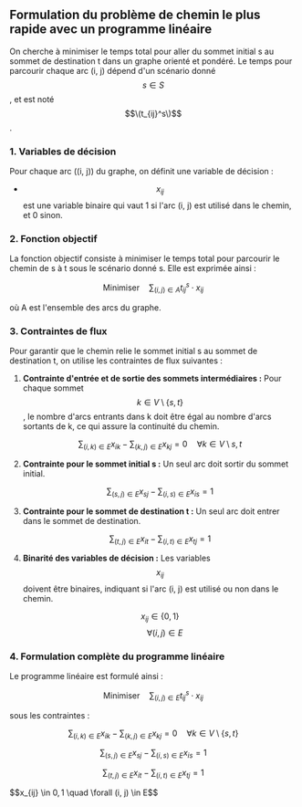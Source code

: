 ## Formulation du problème de chemin le plus rapide avec un programme linéaire

On cherche à minimiser le temps total pour aller du sommet initial s au sommet de destination t dans un graphe orienté et pondéré.
Le temps pour parcourir chaque arc (i, j) dépend d'un scénario donné $$s \in S$$, et est noté $$\(t_{ij}^s\)$$.

### 1. Variables de décision
Pour chaque arc \((i, j)\) du graphe, on définit une variable de décision :
- $$x_{ij}$$ est une variable binaire qui vaut 1 si l'arc (i, j) est utilisé dans le chemin, et 0 sinon.

### 2. Fonction objectif
La fonction objectif consiste à minimiser le temps total pour parcourir le chemin de s à t sous le scénario donné s. Elle est exprimée ainsi :

$$\text{Minimiser} \quad \sum_{(i,j) \in A} t_{ij}^s \cdot x_{ij}$$

où A est l'ensemble des arcs du graphe.

### 3. Contraintes de flux
Pour garantir que le chemin relie le sommet initial s au sommet de destination t, on utilise les contraintes de flux suivantes :

1. **Contrainte d'entrée et de sortie des sommets intermédiaires :**
Pour chaque sommet $$k \in V \setminus \{s, t\}$$, le nombre d'arcs entrants dans k doit être égal au nombre d'arcs sortants de k, ce qui assure la continuité du chemin.

   $$\sum_{(i,k) \in E} x_{ik} - \sum_{(k,j) \in E} x_{kj} = 0 \quad \forall k \in V \setminus{s, t}$$


2. **Contrainte pour le sommet initial s :** Un seul arc doit sortir du sommet initial.

   $$\sum_{(s,j) \in E} x_{sj} - \sum_{(i,s) \in E} x_{is} = 1$$

3. **Contrainte pour le sommet de destination t :**
   Un seul arc doit entrer dans le sommet de destination.

   $$\sum_{(t,j) \in E} x_{it} - \sum_{(i,t) \in E} x_{tj} = 1$$

5. **Binarité des variables de décision :**
  Les variables $$x_{ij}$$ doivent être binaires, indiquant si l'arc (i, j) est utilisé ou non dans le chemin.

   $$x_{ij} \in \{0, 1\}$$  $$\quad \forall (i, j) \in E$$

### 4. Formulation complète du programme linéaire

Le programme linéaire est formulé ainsi :

$$\text{Minimiser} \quad \sum_{(i,j) \in E} t_{ij}^s \cdot x_{ij}$$

sous les contraintes :

$$\sum_{(i,k) \in E} x_{ik} - \sum_{(k,j) \in E} x_{kj} = 0 \quad \forall k \in V \setminus \{s, t\}$$

$$\sum_{(s,j) \in E} x_{sj} - \sum_{(i,s) \in E} x_{is} = 1$$

$$\sum_{(t,j) \in E} x_{it} - \sum_{(i,t) \in E} x_{tj} = 1$$

$$x_{ij} \in ${0, 1}$ \quad \forall (i, j) \in E$$

